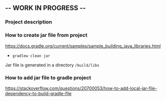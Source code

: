 ## -- WORK IN PROGRESS --

### Project description

### How to create jar file from project
https://docs.gradle.org/current/samples/sample_building_java_libraries.html

- `gradlew clean jar`

Jar file is generated in a directory `/build/libs`

### How to add jar file to gradle project
https://stackoverflow.com/questions/20700053/how-to-add-local-jar-file-dependency-to-build-gradle-file